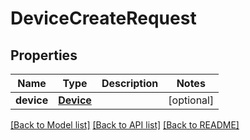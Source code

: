 # DeviceCreateRequest

## Properties
Name | Type | Description | Notes
------------ | ------------- | ------------- | -------------
**device** | [**Device**](Device.md) |  | [optional] 

[[Back to Model list]](../README.md#models) [[Back to API list]](../README.md#api-endpoints) [[Back to README]](../README.md)


